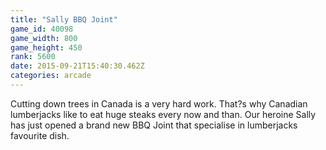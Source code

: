 ```yaml
---
title: "Sally BBQ Joint"
game_id: 40098
game_width: 800
game_height: 450
rank: 5600
date: 2015-09-21T15:40:30.462Z
categories: arcade
---
```

Cutting down trees in Canada is a very hard work. That?s why Canadian lumberjacks like to eat huge steaks every now and than. Our heroine Sally has just opened a brand new BBQ Joint that specialise in lumberjacks favourite dish.